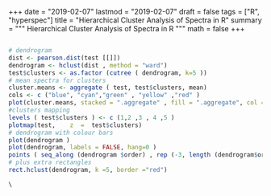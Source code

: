 +++
date = "2019-02-07"
lastmod = "2019-02-07"
draft = false
tags = ["R", "hyperspec"]
title = "Hierarchical Cluster Analysis of Spectra in R"
summary = """
Hierarchical Cluster Analysis of Spectra in R
"""
math = false
+++


```r

# dendrogram
dist <- pearson.dist(test [[]])
dendrogram <- hclust(dist , method = "ward")
test$clusters <- as.factor (cutree ( dendrogram, k=5 ))
# mean spectra for clusters
cluster.means <- aggregate ( test, test$clusters, mean)
cols <- c ("blue", "cyan","green" , "yellow" ,"red" )
plot(cluster.means, stacked = ".aggregate" , fill = ".aggregate", col = cols, wl.reverse= TRUE, xoffset=150,lines.args = list( lwd = 3, lty = 1 ), wl.range =c( 800~2250 ,2400 ~3800))
#clusters mapping
levels ( test$clusters ) <- c (1,2 ,3 , 4 ,5 )
plotmap(test,    z  =  test$clusters)
# dendrogram with colour bars
plot(dendrogram )
plot(dendrogram, labels = FALSE, hang=0 )
points ( seq_along (dendrogram $order) , rep (-3, length (dendrogram$order)), col= cols [test$ clusters [dendrogram $order]] , pch ="|")
# plus extra rectangles
rect.hclust(dendrogram, k =5, border ="red")

\
```
